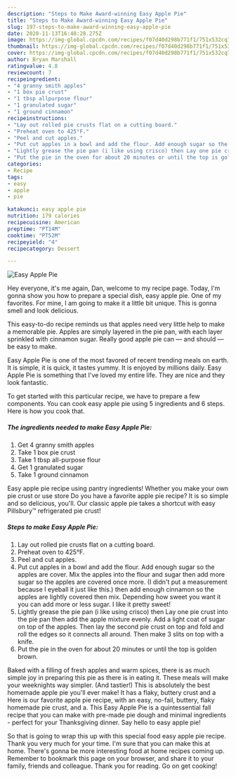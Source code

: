 ```yaml
---
description: "Steps to Make Award-winning Easy Apple Pie"
title: "Steps to Make Award-winning Easy Apple Pie"
slug: 197-steps-to-make-award-winning-easy-apple-pie
date: 2020-11-13T16:48:28.275Z
image: https://img-global.cpcdn.com/recipes/f07d40d298b771f1/751x532cq70/easy-apple-pie-recipe-main-photo.jpg
thumbnail: https://img-global.cpcdn.com/recipes/f07d40d298b771f1/751x532cq70/easy-apple-pie-recipe-main-photo.jpg
cover: https://img-global.cpcdn.com/recipes/f07d40d298b771f1/751x532cq70/easy-apple-pie-recipe-main-photo.jpg
author: Bryan Marshall
ratingvalue: 4.8
reviewcount: 7
recipeingredient:
- "4 granny smith apples"
- "1 box pie crust"
- "1 tbsp allpurpose flour"
- "1 granulated sugar"
- "1 ground cinnamon"
recipeinstructions:
- "Lay out rolled pie crusts flat on a cutting board."
- "Preheat oven to 425°F."
- "Peel and cut apples."
- "Put cut apples in a bowl and add the flour. Add enough sugar so the apples are cover. Mix the apples into the flour and sugar then add more sugar so the apples are covered once more. (I didn&#39;t put a measurement because I eyeball it just like this.) then add enough cinnamon so the apples are lightly covered then mix. Depending how sweet you want it you can add more or less sugar. I like it pretty sweet!"
- "Lightly grease the pie pan (i like using crisco) then Lay one pie crust into the pie pan then add the apple mixture evenly. Add a light coat of sugar on top of the apples. Then lay the second pie crust on top and fold and roll the edges so it connects all around. Then make 3 slits on top with a knife."
- "Put the pie in the oven for about 20 minutes or until the top is golden brown."
categories:
- Recipe
tags:
- easy
- apple
- pie

katakunci: easy apple pie 
nutrition: 179 calories
recipecuisine: American
preptime: "PT14M"
cooktime: "PT52M"
recipeyield: "4"
recipecategory: Dessert

---
```



![Easy Apple Pie](https://img-global.cpcdn.com/recipes/f07d40d298b771f1/751x532cq70/easy-apple-pie-recipe-main-photo.jpg)

Hey everyone, it's me again, Dan, welcome to my recipe page. Today, I'm gonna show you how to prepare a special dish, easy apple pie. One of my favorites. For mine, I am going to make it a little bit unique. This is gonna smell and look delicious.

This easy-to-do recipe reminds us that apples need very little help to make a memorable pie. Apples are simply layered in the pie pan, with each layer sprinkled with cinnamon sugar. Really good apple pie can — and should — be easy to make.

Easy Apple Pie is one of the most favored of recent trending meals on earth. It is simple, it is quick, it tastes yummy. It is enjoyed by millions daily. Easy Apple Pie is something that I've loved my entire life. They are nice and they look fantastic.


To get started with this particular recipe, we have to prepare a few components. You can cook easy apple pie using 5 ingredients and 6 steps. Here is how you cook that.

<!--inarticleads1-->

##### The ingredients needed to make Easy Apple Pie:

1. Get 4 granny smith apples
1. Take 1 box pie crust
1. Take 1 tbsp all-purpose flour
1. Get 1 granulated sugar
1. Take 1 ground cinnamon


Easy apple pie recipe using pantry ingredients! Whether you make your own pie crust or use store Do you have a favorite apple pie recipe? It is so simple and so delicious, you&#39;ll. Our classic apple pie takes a shortcut with easy Pillsbury™ refrigerated pie crust! 

<!--inarticleads2-->

##### Steps to make Easy Apple Pie:

1. Lay out rolled pie crusts flat on a cutting board.
1. Preheat oven to 425°F.
1. Peel and cut apples.
1. Put cut apples in a bowl and add the flour. Add enough sugar so the apples are cover. Mix the apples into the flour and sugar then add more sugar so the apples are covered once more. (I didn&#39;t put a measurement because I eyeball it just like this.) then add enough cinnamon so the apples are lightly covered then mix. Depending how sweet you want it you can add more or less sugar. I like it pretty sweet!
1. Lightly grease the pie pan (i like using crisco) then Lay one pie crust into the pie pan then add the apple mixture evenly. Add a light coat of sugar on top of the apples. Then lay the second pie crust on top and fold and roll the edges so it connects all around. Then make 3 slits on top with a knife.
1. Put the pie in the oven for about 20 minutes or until the top is golden brown.


Baked with a filling of fresh apples and warm spices, there is as much simple joy in preparing this pie as there is in eating it. These meals will make your weeknights way simpler. (And tastier!) This is absolutely the best homemade apple pie you&#39;ll ever make! It has a flaky, buttery crust and a Here is our favorite apple pie recipe, with an easy, no-fail, buttery, flaky homemade pie crust, and a. This Easy Apple Pie is a quintessential fall recipe that you can make with pre-made pie dough and minimal ingredients - perfect for your Thanksgiving dinner. Say hello to easy apple pie! 

So that is going to wrap this up with this special food easy apple pie recipe. Thank you very much for your time. I'm sure that you can make this at home. There's gonna be more interesting food at home recipes coming up. Remember to bookmark this page on your browser, and share it to your family, friends and colleague. Thank you for reading. Go on get cooking!

